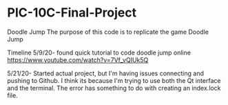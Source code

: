 # PIC-10C-Final-Project

Doodle Jump
The purpose of this code is to replicate the game Doodle Jump

Timeline
5/9/20- found quick tutorial to code doodle jump online
    https://www.youtube.com/watch?v=7Vf_vQIUk5Q
    
5/21/20- Started actual project, but I'm having issues connecting and pushing to Github. I think its because I'm trying to use both the Qt interface and the terminal. The error has something to do with creating an index.lock file.
